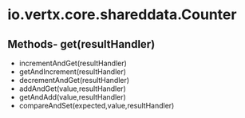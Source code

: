 # io.vertx.core.shareddata.Counter
## Methods- get(resultHandler)
- incrementAndGet(resultHandler)
- getAndIncrement(resultHandler)
- decrementAndGet(resultHandler)
- addAndGet(value,resultHandler)
- getAndAdd(value,resultHandler)
- compareAndSet(expected,value,resultHandler)
